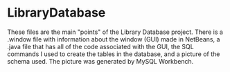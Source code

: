# LibraryDatabase
These files are the main "points" of the Library Database project. There is a .window file with information about the window (GUI) made in NetBeans,
a .java file that has all of the code associated with the GUI, the SQL commands I used to create the tables in the database, and a picture of the schema used.
The picture was generated by MySQL Workbench.
